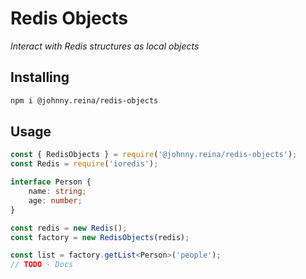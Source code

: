 # Redis Objects

_Interact with Redis structures as local objects_

## Installing

```bash
npm i @johnny.reina/redis-objects
```

## Usage

```typescript
const { RedisObjects } = require('@johnny.reina/redis-objects');
const Redis = require('ioredis');

interface Person {
    name: string;
    age: number;
}

const redis = new Redis();
const factory = new RedisObjects(redis);

const list = factory.getList<Person>('people');
// TODO - Docs
```

